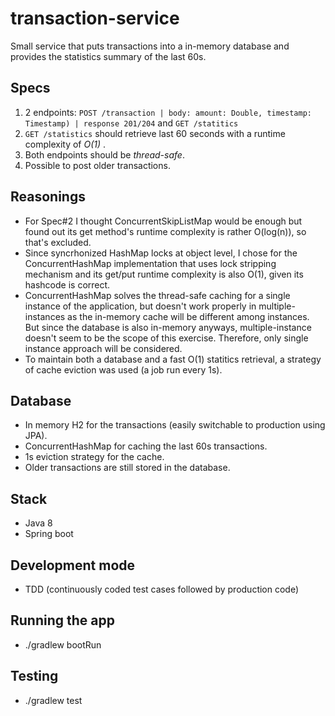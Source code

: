 # transaction-service

Small service that puts transactions into a in-memory database and provides the statistics summary of the last 60s.

## Specs

1. 2 endpoints: `POST /transaction | body: amount: Double, timestamp: Timestamp) | response 201/204` and `GET /statitics`
2. `GET /statistics` should retrieve last 60 seconds with a runtime complexity of _O(1)_ .
3. Both endpoints should be _thread-safe_.
4. Possible to post older transactions.

## Reasonings

- For Spec#2 I thought ConcurrentSkipListMap would be enough but found out its get method's runtime complexity is rather O(log(n)), so that's excluded.
- Since syncrhonized HashMap locks at object level, I chose for the ConcurrentHashMap implementation that uses lock stripping mechanism and its get/put runtime complexity is also O(1), given its hashcode is correct.
- ConcurrentHashMap solves the thread-safe caching for a single instance of the application, but doesn't work properly in multiple-instances as the in-memory cache will be different among instances.
 But since the database is also in-memory anyways, multiple-instance doesn't seem to be the scope of this exercise. Therefore, only single instance approach will be considered. 
- To maintain both a database and a fast O(1) statitics retrieval, a strategy of cache eviction was used (a job run every 1s).

## Database

- In memory H2 for the transactions (easily switchable to production using JPA).
- ConcurrentHashMap for caching the last 60s transactions.
- 1s eviction strategy for the cache.
- Older transactions are still stored in the database.

## Stack

- Java 8
- Spring boot

## Development mode

- TDD (continuously coded test cases followed by production code)

## Running the app

- ./gradlew bootRun

## Testing

- ./gradlew test
